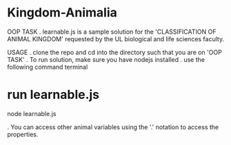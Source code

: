 # Kingdom-Animalia

OOP TASK
. learnable.js is a sample solution for the 'CLASSIFICATION OF ANIMAL KINGDOM' requested by the UL biological and life sciences faculty.

USAGE
. clone the repo and cd into the directory such that you are on 'OOP TASK'
. To run solution, make sure you have nodejs installed
. use the following command terminal

# run learnable.js

node learnable.js

. You can access other animal variables using the '.' notation to access the properties.
